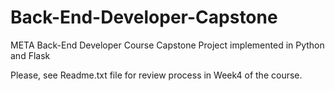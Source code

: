 # Back-End-Developer-Capstone
META Back-End Developer Course Capstone Project implemented in Python and Flask

Please, see Readme.txt file for review process in Week4 of the course.

